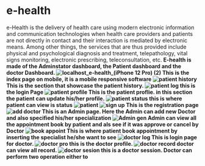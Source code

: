# e-health 
e-Health is the delivery of health care using modern electronic information and communication 
technologies when health care providers and patients are not directly in contact and their interaction
is mediated by electronic means. Among other things, the services that are thus provided include physical 
and psychological diagnosis and treatment, telepathology, vital signs monitoring, electronic prescribing, 
teleconsultation, etc.
<b>E-health<b/> is made of the Adminstator dashboard, the Patient dashboard and the doctor Dashboard.
![localhost_e-health_(iPhone 12 Pro) (2)](https://user-images.githubusercontent.com/111451740/211267957-80da16e4-b35a-4a93-9d5f-b6a71473b3e8.png)
  This is the index page on mobile, it is a mobile responsive software
![patient history](https://user-images.githubusercontent.com/111451740/211267978-87b3048d-e9a4-4da1-aea8-6c5b746c1667.JPG)
  This is the section that showcase the patient history.
![patient log](https://user-images.githubusercontent.com/111451740/211267981-6316e86d-c984-4526-b1b2-1d35ba355e58.JPG)
  this is the login Page
![patient profile](https://user-images.githubusercontent.com/111451740/211267986-ddeaf2e9-3f4b-409d-83bd-749aa0f8b17c.JPG)
  This is the patient proflie. in this section the patient can update his/her profile.
![patient status](https://user-images.githubusercontent.com/111451740/211267993-13fa81d4-7974-4f56-86cf-83e50e3e7b71.JPG)
  this is where patient can view is status
![patient](https://user-images.githubusercontent.com/111451740/211267998-25f3896d-377b-4e93-8a0e-c7dcdc027447.JPG)
![sign up](https://user-images.githubusercontent.com/111451740/211267999-472c50cf-183e-4b3b-9c71-b6d65a45a0fb.JPG)
  This is the registration page
![add doctor](https://user-images.githubusercontent.com/111451740/211268002-cc16ced1-3b94-4efe-8464-e3751f4312d0.JPG)
  This is an Admin page. Here the Admin can add new Doctor and also specified his/her specialization
![Admin gen](https://user-images.githubusercontent.com/111451740/211268005-d83586c3-0c7a-44c1-a83c-6f1a14b70b8f.JPG)
  Admin can view all the appointment book by patient and als see if it was approve or cancel by Doctor
![book appoint](https://user-images.githubusercontent.com/111451740/211268009-58ffdf6b-eb16-428b-88ac-759a01600193.JPG)
  This is where patient book appointment by inserting the specialist he/she want to see
![doctor log](https://user-images.githubusercontent.com/111451740/211268017-e557e652-1f53-4ab3-887f-7e293355320a.JPG)
  This is login page for doctor.
![doctor pro](https://user-images.githubusercontent.com/111451740/211268020-d06e90df-5f33-48e5-ab4d-7a030c57efcb.JPG)
  this is the doctor profile.
![doctor record](https://user-images.githubusercontent.com/111451740/211268024-37f95836-ba2b-4c34-b0a2-a08fb49b705d.JPG)
  doctor can view all record.
![doctor sesion](https://user-images.githubusercontent.com/111451740/211268026-03206c5b-67a5-44d6-81be-fdf3ae453a4b.JPG)
  this is a doctor session. Doctor can perform two operation either to
